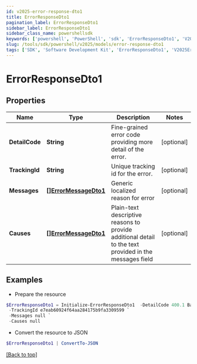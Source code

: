 ```yaml
---
id: v2025-error-response-dto1
title: ErrorResponseDto1
pagination_label: ErrorResponseDto1
sidebar_label: ErrorResponseDto1
sidebar_class_name: powershellsdk
keywords: ['powershell', 'PowerShell', 'sdk', 'ErrorResponseDto1', 'V2025ErrorResponseDto1'] 
slug: /tools/sdk/powershell/v2025/models/error-response-dto1
tags: ['SDK', 'Software Development Kit', 'ErrorResponseDto1', 'V2025ErrorResponseDto1']
---
```



# ErrorResponseDto1

## Properties

Name | Type | Description | Notes
------------ | ------------- | ------------- | -------------
**DetailCode** | **String** | Fine-grained error code providing more detail of the error. | [optional] 
**TrackingId** | **String** | Unique tracking id for the error. | [optional] 
**Messages** | [**[]ErrorMessageDto1**](error-message-dto1) | Generic localized reason for error | [optional] 
**Causes** | [**[]ErrorMessageDto1**](error-message-dto1) | Plain-text descriptive reasons to provide additional detail to the text provided in the messages field | [optional] 

## Examples

- Prepare the resource
```powershell
$ErrorResponseDto1 = Initialize-ErrorResponseDto1  -DetailCode 400.1 Bad Request Content `
 -TrackingId e7eab60924f64aa284175b9fa3309599 `
 -Messages null `
 -Causes null
```

- Convert the resource to JSON
```powershell
$ErrorResponseDto1 | ConvertTo-JSON
```


[[Back to top]](#) 

